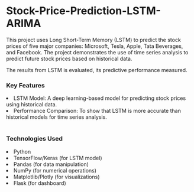 # Stock-Price-Prediction-LSTM-ARIMA

This project uses Long Short-Term Memory (LSTM) to predict the stock prices of five major companies: Microsoft, Tesla, Apple, Tata Beverages, and Facebook. The project demonstrates the use of time series analysis to predict future stock prices based on historical data.

The results from LSTM is evaluated, its predictive performance measured.

<h3>Key Features</h3>
<li>LSTM Model: A deep learning-based model for predicting stock prices using historical data.</li>
<li>Performance Comparison: To show that LSTM is more accurate than historical models for time series analysis.</li>
<br>
<h3>Technologies Used</h3>
<li>Python</li>
<li>TensorFlow/Keras (for LSTM model)</li>
<li>Pandas (for data manipulation)</li>
<li>NumPy (for numerical operations)</li>
<li>Matplotlib/Plotly (for visualizations)</li>
<li>Flask (for dashboard)</li>

